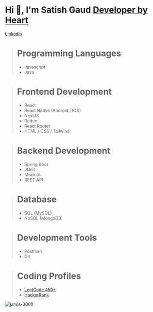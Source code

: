 # Hi 👋, I'm Satish Gaud    [Developer by Heart](#) 
[LinkedIn](https://www.linkedin.com/in/satish-gaud/)


> # Programming Languages
>  * Javascript
>  * Java

> # Frontend Development
> * React
> * React Native (Android | IOS)
> * NextJS
> * Redux
> * React Router
> * HTML / CSS / Tailwind

> # Backend Development
> * Spring Boot
> * JUnit
> * Mockito
> * REST API

> # Database
> * SQL (MySQL)
> * NoSQL (MongoDB)

> # Development Tools
> * Postman
> * Git

> # Coding Profiles
> * [LeetCode  450+](https://leetcode.com/u/jarvis3000/)
> * [HackerRank](https://www.hackerrank.com/profile/satish3000)

<img align="left" src="https://github-readme-stats.vercel.app/api/top-langs?username=jarvis-3000&show_icons=true&locale=en&layout=compact" alt="jarvis-3000" />

